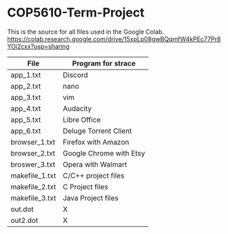 # COP5610-Term-Project
This is the source for all files used in the Google Colab. <br />
https://colab.research.google.com/drive/15xpLp08gwBQqmfW4kPEc77Pr8YOi2cxx?usp=sharing <br />

File | Program for strace
------------- | -------------
app_1.txt | Discord
app_2.txt | nano
app_3.txt | vim
app_4.txt | Audacity
app_5.txt | Libre Office
app_6.txt | Deluge Torrent Client
browser_1.txt | Firefox with Amazon
browser_2.txt | Google Chrome with Etsy
broswer_3.txt | Opera with Walmart
makefile_1.txt | C/C++ project files
makefile_2.txt | C Project files
makefile_3.txt | Java Project files
out.dot | X
out2.dot | X

